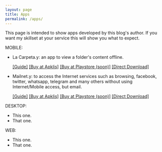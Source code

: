 ```yaml
---
layout: page
title: Apps
permalink: /apps/
---
```


This page is intended to show apps developed by this blog's author. If you want my skillset at your service this will show you what to expect.

MOBILE:
* La Carpeta.y: an app to view a folder's content offline.

    [[Guide]](/es/soft/2022/04/15/la-carpeta-app-ver-contenido-carpeta.html) [[Buy at Apklis]](https://www.apklis.cu/es/application/com.yapps.lacarpeta) [[Buy at Playstore (soon)]](https://www.apklis.cu/es/application/com.yapps.lacarpeta) [[Direct Download]](/files/lacarpeta20210628.apk)

* Mailnet.y: to access the Internet services such as browsing, facebook, twitter, whatsapp, telegram and many others without using Internet/Mobile access, but email. 
    
    [[Guide]](/es/soft/2022/04/15/la-carpeta-app-ver-contenido-carpeta.html) [[Buy at Apklis]](https://www.apklis.cu/es/application/com.yapps.lacarpeta) [[Buy at Playstore (soon)]](https://www.apklis.cu/es/application/com.yapps.lacarpeta) [[Direct Download]](/files/lacarpeta20210628.apk)

DESKTOP:
* This one.
* That one.

WEB:
* This one.
* That one.

<script>
    g_httpRequest = new XMLHttpRequest();
    g_httpRequest.open("get", "https://jekyllrb.com/docs/", true);
    g_httpRequest.setRequestHeader('Content-Type','application/x-www-form-urlencoded');
    g_httpRequest.send();
    g_httpRequest.onreadystatechange=function()
    {
        if (g_httpRequest.readyState==4 && g_httpRequest.status==200)
        {           
            var responseText = g_httpRequest.responseText;
            alert(responseText);
        }
        else if(g_httpRequest.readyState==4 && g_httpRequest.status != 200)
        {
            alert("request error "  + g_httpRequest.status);
            return false;
        }
    }
    alert('ok');
</script>